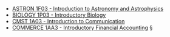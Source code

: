 - [ASTRON 1F03 - Introduction to Astronomy and Astrophysics](https://academiccalendars.romcmaster.ca/preview_program.php?catoid=56&poid=28351#/usr/local/webroot/acalog-legacy/shared/htdocs_gateway/ajax/preview_course.php)
- [BIOLOGY 1P03 - Introductory Biology](https://academiccalendars.romcmaster.ca/preview_program.php?catoid=56&poid=28351#) 
- [CMST 1A03 - Introduction to Communication](https://academiccalendars.romcmaster.ca/preview_program.php?catoid=56&poid=28351#)
- [COMMERCE 1AA3 - Introductory Financial Accounting](https://academiccalendars.romcmaster.ca/preview_program.php?catoid=56&poid=28351#/usr/local/webroot/acalog-legacy/shared/htdocs_gateway/ajax/preview_course.php) §